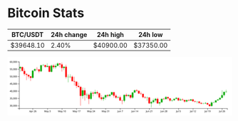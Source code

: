 # Bitcoin Stats

BTC/USDT|24h change|24h high|24h low|
|---|---|---|---|
|$39648.10|2.40%|$40900.00|$37350.00|

<img src="./chart.svg">
